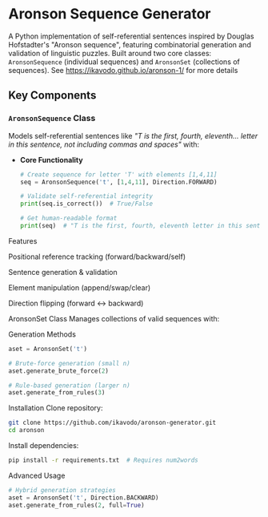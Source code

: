 # Aronson Sequence Generator

A Python implementation of self-referential sentences inspired by Douglas Hofstadter's "Aronson sequence", featuring combinatorial generation and validation of linguistic puzzles. Built around two core classes: `AronsonSequence` (individual sequences) and `AronsonSet` (collections of sequences).
See https://ikavodo.github.io/aronson-1/ for more details

## Key Components

### `AronsonSequence` Class
Models self-referential sentences like _"T is the first, fourth, eleventh... letter in this sentence, not including commas and spaces"_ with:

- **Core Functionality**
  ```python
  # Create sequence for letter 'T' with elements [1,4,11]
  seq = AronsonSequence('t', [1,4,11], Direction.FORWARD)
  
  # Validate self-referential integrity
  print(seq.is_correct())  # True/False
  
  # Get human-readable format
  print(seq)  # "T is the first, fourth, eleventh letter in this sentence..."
Features

Positional reference tracking (forward/backward/self)

Sentence generation & validation

Element manipulation (append/swap/clear)

Direction flipping (forward ↔ backward)

AronsonSet Class
Manages collections of valid sequences with:

Generation Methods

```python
aset = AronsonSet('t')

# Brute-force generation (small n)
aset.generate_brute_force(2)

# Rule-based generation (larger n)
aset.generate_from_rules(3)
```

Installation
Clone repository:

```bash
git clone https://github.com/ikavodo/aronson-generator.git
cd aronson
```
Install dependencies:

```bash
pip install -r requirements.txt  # Requires num2words
```
Advanced Usage
```python
# Hybrid generation strategies
aset = AronsonSet('t', Direction.BACKWARD)
aset.generate_from_rules(2, full=True)
